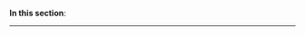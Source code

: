 [//]: # (title: Administrator's Guide)
[//]: # (auxiliary-id: Administrator's Guide)

__In this section__:

<toc/>

__ __